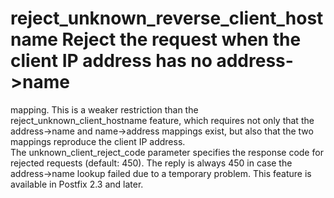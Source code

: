 # reject_unknown_reverse_client_hostname Reject the request when the client IP address has no address-&gt;name
mapping.  This is a weaker restriction than the
reject_unknown_client_hostname feature, which requires not only
that the address-&gt;name and name-&gt;address mappings exist, but
also that the two mappings reproduce the client IP address.  
The unknown_client_reject_code parameter specifies the response
code for rejected requests (default: 450).  The reply is always 450
in case the address-&gt;name lookup failed due to a temporary
problem.  This feature is available in Postfix 2.3 and
later.  